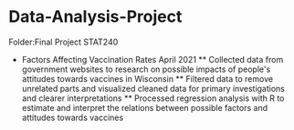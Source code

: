 # Data-Analysis-Project

Folder:Final Project STAT240
* Factors Affecting Vaccination Rates April 2021 
** Collected data from government websites to research on possible impacts of people's attitudes towards vaccines in Wisconsin 
** Filtered data to remove unrelated parts and visualized cleaned data for primary investigations and clearer interpretations 
** Processed regression analysis with R to estimate and interpret the relations between possible factors and attitudes towards vaccines 

